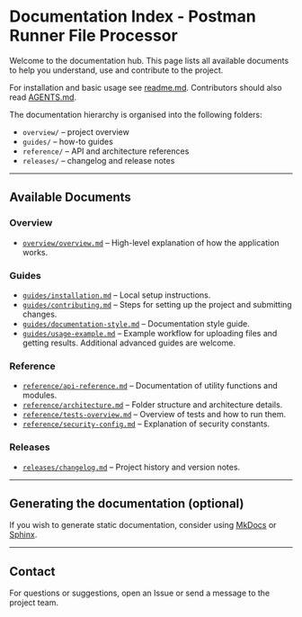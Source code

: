# Documentation Index - Postman Runner File Processor

Welcome to the documentation hub. This page lists all available documents to help you understand, use and contribute to the project.

For installation and basic usage see [readme.md](../readme.md). Contributors should also read [AGENTS.md](../AGENTS.md).

The documentation hierarchy is organised into the following folders:
- `overview/` – project overview
- `guides/` – how-to guides
- `reference/` – API and architecture references
- `releases/` – changelog and release notes

---

## Available Documents

### Overview
- [`overview/overview.md`](overview/overview.md) – High-level explanation of how the application works.

### Guides
- [`guides/installation.md`](guides/installation.md) – Local setup instructions.
- [`guides/contributing.md`](guides/contributing.md) – Steps for setting up the project and submitting changes.
- [`guides/documentation-style.md`](guides/documentation-style.md) – Documentation style guide.
- [`guides/usage-example.md`](guides/usage-example.md) – Example workflow for uploading files and getting results.
Additional advanced guides are welcome.

### Reference
- [`reference/api-reference.md`](reference/api-reference.md) – Documentation of utility functions and modules.
- [`reference/architecture.md`](reference/architecture.md) – Folder structure and architecture details.
- [`reference/tests-overview.md`](reference/tests-overview.md) – Overview of tests and how to run them.
- [`reference/security-config.md`](reference/security-config.md) – Explanation of security constants.

### Releases
- [`releases/changelog.md`](releases/changelog.md) – Project history and version notes.

---

## Generating the documentation (optional)

If you wish to generate static documentation, consider using [MkDocs](https://www.mkdocs.org/) or [Sphinx](https://www.sphinx-doc.org/).

---

## Contact

For questions or suggestions, open an Issue or send a message to the project team.
